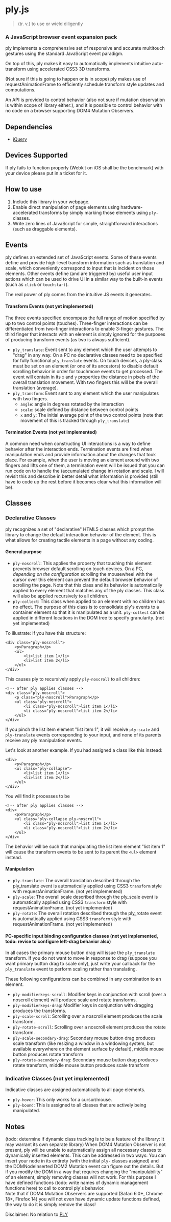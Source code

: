 ply.js
======

> (tr. v.) to use or wield diligently

### A JavaScript browser event expansion pack

ply implements a comprehensive set of responsive and accurate multitouch gestures using the standard JavaScript event paradigm.

On top of this, ply makes it easy to automatically implements intuitive auto-transform using accelerated CSS3 3D transforms.

(Not sure if this is going to happen or is in scope) ply makes use of requestAnimationFrame to efficiently schedule transform style updates and computations.

An API is provided to control behavior (also not sure if mutation observation is within scope of library either:), and it is possible to control behavior with no code on a browser supporting DOM4 Mutation Observers. 

## Dependencies

- [jQuery](http://jquery.com/) 

## Devices Supported

If ply fails to function properly (Webkit on iOS shall be the benchmark) with your device please put in a ticket for it.

## How to use

1. Include this library in your webpage.
2. Enable direct manipulation of page elements using hardware-accelerated transforms by simply marking those elements using `ply-` classes. 
3. Write zero lines of JavaScript for simple, straightforward interactions (such as draggable elements).

## Events

ply defines an extended set of JavaScript events. Some of these events define and provide high-level transform information such as translation and scale, which conveniently correspond to input that is incident on those elements. Other events define (and are triggered by) useful user input actions which can be used to drive UI in a similar way to the built-in events (such as `click` or `touchstart`).

The real power of ply comes from the intuitive JS events it generates. 

#### Transform Events (not yet implemented)

The three events specified encompass the full range of motion specified by up to two control points (touches). Three-finger interactions can be differentiated from two-finger interactions to enable 3-finger gestures. The third finger that interacts with an element is simply ignored for the purposes of producing transform events (as two is always sufficient).

- `ply_translate`: Event sent to any element which the user attempts to "drag" in any way. On a PC no declarative classes need to be specified for fully functional `ply_translate` events. On touch devices, a ply-class must be set on an element (or one of its ancestors) to disable default scrolling behavior in order for touchmove events to get processed. The event will contain in its `x` and `y` properties the distance in pixels of the overall translation movement. With two fingers this will be the overall translation (average). 
- `ply_transform`: Event sent to any element which the user manipulates with two fingers. 
    - `angle`: angle in degrees rotated by the interaction
    - `scale`: scale defined by distance between control points
    - `x` and `y`: The initial average point of the two control points (note that movement of this is tracked through `ply_translate`)

#### Termination Events (not yet implemented)

A common need when constructing UI interactions is a way to define behavior after the interaction ends. Termination events are fired when manipulation ends and provide information about the changes that took place. For example, when the user is moving an element around with two fingers and lifts one of them, a termination event will be issued that you can run code on to handle the (accumulated change in) rotation and scale. I will revisit this and describe in better detail what information is provided (still have to code up the rest before it becomes clear what this information will be).

## Classes

### Declarative Classes

ply recognizes a set of "declarative" HTML5 classes which prompt the library to change the default interaction behavior of the element. This is what allows for creating tactile elements in a page without any coding. 

#### General purpose 

- `ply-noscroll`: This applies the property that touching this element prevents browser default scrolling on touch devices. On a PC, *depending on the configuration* scrolling the mousewheel with the cursor over this element can prevent the default browser behavior of scrolling the page. Note that this class and its behavior is automatically applied to every element that matches any of the ply classes. This class will also be applied recursively to all children.
- `ply-collect`: This class when applied to an element with no children has no effect. The purpose of this class is to consolidate ply's events to a container element so that it is manipulated as a unit. `ply-collect` can be applied in different locations in the DOM tree to specify granularity. (not yet implemented)

To illustrate:
If you have this structure: 

    <div class="ply-noscroll">
        <p>Paragraph</p>
        <ul>
            <li>list item 1</li>
            <li>list item 2</li>
        </ul>
    </div>

This causes ply to recursively apply `ply-noscroll` to all children: 
    
    <!-- after ply applies classes --> 
    <div class="ply-noscroll">
        <p class="ply-noscroll">Paragraph</p>
        <ul class="ply-noscroll">
            <li class="ply-noscroll">list item 1</li>
            <li class="ply-noscroll">list item 2</li>
        </ul>
    </div>

If you pinch the list item element "list item 1", it will receive `ply-scale` and `ply-translate` events corresponding to your input, and none of its parents receive any ply manipulation events. 

Let's look at another example. If you had assigned a class like this instead: 
    
    <div>
        <p>Paragraph</p>
        <ul class="ply-collapse">
            <li>list item 1</li>
            <li>list item 2</li>
        </ul>
    </div>

You will find it processes to be 

    <!-- after ply applies classes --> 
    <div>
        <p>Paragraph</p>
        <ul class="ply-collapse ply-noscroll">
            <li class="ply-noscroll">list item 1</li>
            <li class="ply-noscroll">list item 2</li>
        </ul>
    </div>

The behavior will be such that manipulating the list item element "list item 1" will cause the transform events to be sent to its parent the `<ul>` element instead. 

#### Manipulation 

- `ply-translate`: The overall translation described through the ply_translate event is automatically applied using CSS3 `transform` style with requestAnimationFrame. (not yet implemented)
- `ply-scale`: The overall scale described through the ply_scale event is automatically applied using CSS3 `transform` style with requestAnimationFrame. (not yet implemented)
- `ply-rotate`: The overall rotation described through the ply_rotate event is automatically applied using CSS3 `transform` style with requestAnimationFrame. (not yet implemented)

#### PC-specific input binding configuration classes (not yet implemented, todo: revise to configure left-drag behavior also)

In all cases the primary mouse button drag will issue the `ply_translate` transform. If you do not want to move in response to drag (suppose you want primary button drag to scale only), just write your callback for the `ply_translate` event to perform scaling rather than translating. 

These following configurations can be combined in any combination to an element.

- `ply-modifierkeys-scroll`: Modifier keys in conjunction with scroll (over a noscroll element) will produce scale and rotate transforms.
- `ply-modifierkeys-drag`: Modifier keys in conjunction with dragging produces the transforms.
- `ply-scale-scroll`: Scrolling over a noscroll element produces the scale transform.
- `ply-rotate-scroll`: Scrolling over a noscroll element produces the rotate transform. 
- `ply-scale-secondary-drag`: Secondary mouse button drag produces scale transform (like resizing a window in a windowing system, but available everywhere on the element surface by default), middle mouse button produces rotate transform
- `ply-rotate-secondary-drag`: Secondary mouse button drag produces rotate transform, middle mouse button produces scale transform

### Indicative Classes (not yet implemented)

Indicative classes are assigned automatically to all page elements. 

- `ply-hover`: This only works for a cursor/mouse. 
- `ply-bound`: This is assigned to all classes that are actively being manipulated. 

## Notes

(todo: determine if dynamic class tracking is to be a feature of the library: It may warrant its own separate library) When DOM4 Mutation Observer is not present, ply will be unable to automatically assign all necessary classes to dynamically inserted elements. This can be addressed in two ways: You can insert your node in its entirety (with the initial `ply-` classes assigned) and the DOMNodeInserted DOM2 Mutation event can figure out the details. But if you modify the DOM in a way that requires changing the "manipulability" of an element, simply removing classes will not work. For this purpose I have defined functions (todo: write names of dynamic management functions here) to call to control ply's behavior.  
Note that if DOM4 Mutation Observers are supported (Safari 6.0+, Chrome 18+, Firefox 14) you will not even have dynamic update functions defined, the way to do it is simply remove the class!

Disclaimer: No relation to [PLY](http://www.dabeaz.com/ply/) 